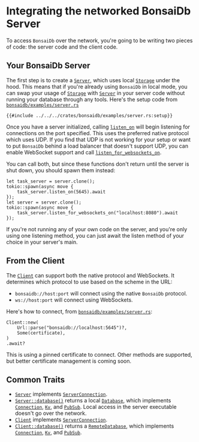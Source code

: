 # Integrating the networked BonsaiDb Server

To access `BonsaiDb` over the network, you're going to be writing two pieces of code: the server code and the client code.

## Your BonsaiDb Server

The first step is to create a [`Server`][storage], which uses local [`Storage`][storage] under the hood. This means that if you're already using `BonsaiDb` in local mode, you can swap your usage of [`Storage`][storage] with [`Server`][server] in your server code without running your database through any tools. Here's the setup code from [`bonsaidb/examples/server.rs`](https://github.com/khonsulabs/bonsaidb/blob/main/crates/bonsaidb/examples/server.rs)

```rust,noplayground,no_run
{{#include ../../../crates/bonsaidb/examples/server.rs:setup}}
```

Once you have a server initialized, calling [`listen_on`](https://dev.bonsaidb.io/main/bonsaidb/server/struct.CustomServer.html#method.listen_on) will begin listening for connections on the port specified. This uses the preferred native protocol which uses UDP. If you find that UDP is not working for your setup or want to put `BonsaiDb` behind a load balancer that doesn't support UDP, you can enable WebSocket support and call [`listen_for_websockets_on`](https://dev.bonsaidb.io/main/bonsaidb/server/struct.CustomServer.html#method.listen_for_websockets_on).

You can call both, but since these functions don't return until the server is shut down, you should spawn them instead:

```rust,noplayground,no_run
let task_server = server.clone();
tokio::spawn(async move {
    task_server.listen_on(5645).await
});
let server = server.clone();
tokio::spawn(async move {
    task_server.listen_for_websockets_on("localhost:8080").await
});
```

If you're not running any of your own code on the server, and you're only using one listening method, you can just await the listen method of your choice in your server's main.

<!-- TODO: Certificates -->

## From the Client

The [`Client`][client] can support both the native protocol and WebSockets. It determines which protocol to use based on the scheme in the URL:

* `bonsaidb://host:port` will connect using the native `BonsaiDb` protocol.
* `ws://host:port` will connect using WebSockets.

Here's how to connect, from [`bonsaidb/examples/server.rs`](https://github.com/khonsulabs/bonsaidb/blob/main/crates/bonsaidb/examples/server.rs):

```rust,noplayground,no_run
Client::new(
    Url::parse("bonsaidb://localhost:5645")?,
    Some(certificate),
)
.await?
```

This is using a pinned certificate to connect. Other methods are supported, but better certificate management is coming soon.

<!-- TODO: Certificates -->

## Common Traits

* [`Server`][server] implements [`ServerConnection`](../traits/server_connection.md).
* [`Server::database()`](https://dev.bonsaidb.io/main/bonsaidb/server/struct.CustomServer.html#method.database) returns a local [`Database`](https://dev.bonsaidb.io/main/bonsaidb/local/struct.Database.html), which implements [`Connection`](../traits/connection.md), [`Kv`](../traits/kv.md), and [`PubSub`](../traits/kv.md). Local access in the server executable doesn't go over the network.
* [`Client`][client] implements [`ServerConnection`](../traits/server_connection.md).
* [`Client::database()`](https://dev.bonsaidb.io/main/bonsaidb/client/struct.Client.html#method.database) returns a [`RemoteDatabase`](https://dev.bonsaidb.io/main/bonsaidb/client/struct.RemoteDatabase.html), which implements [`Connection`](../traits/connection.md), [`Kv`](../traits/kv.md), and [`PubSub`](../traits/kv.md).

[server]: https://dev.bonsaidb.io/main/bonsaidb/server/type.Server.html
[storage]: https://dev.bonsaidb.io/main/bonsaidb/local/struct.Storage.html
[client]: https://dev.bonsaidb.io/main/bonsaidb/client/struct.Client.html
